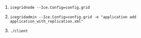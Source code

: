
1. ```icegridnode --Ice.Config=config.grid```

2. ```icegridadmin --Ice.Config=config.grid -e "application add application_with_replication.xml"```

3. ```./client```